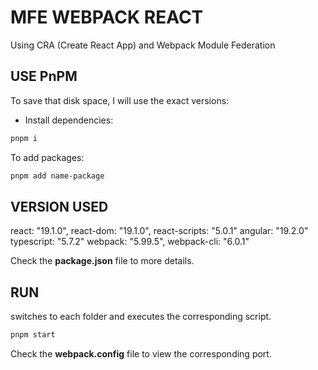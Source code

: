 # MFE WEBPACK REACT

Using CRA (Create React App) and Webpack Module Federation

## USE PnPM

To save that disk space, I will use the exact versions:

- Install dependencies:

```bash
pnpm i
```

To add packages:
```bash
pnpm add name-package
```

## VERSION USED

react: "19.1.0",
react-dom: "19.1.0",
react-scripts: "5.0.1"
angular: "19.2.0"
typescript: "5.7.2"
webpack: "5.99.5",
webpack-cli: "6.0.1"

Check the **package.json** file to more details.

## RUN

switches to each folder and executes the corresponding script.
```bash
pnpm start
```

Check the **webpack.config** file to view the corresponding port.

